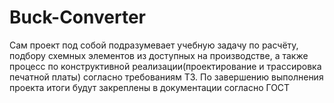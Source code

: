# Buck-Converter
Сам проект под собой подразумевает учебную задачу по расчёту, подбору схемных элементов из доступных на производстве, а также процесс по конструктивной реализации(проектирование и трассировка печатной платы) согласно требованиям ТЗ. По завершению выполнения проекта итоги будут закреплены в документации согласно ГОСТ
